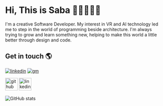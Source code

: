 # Hi, This is Saba 👋🏼👩🏻‍💻

I'm a creative Software Developer.
My interest in VR and AI technology led me to step in the world of programming beside architecture.
I'm always trying to grow and learn something new, helping to make this world a little better through design and code.

## Get in touch 🌎

<a href="https://www.linkedin.com/in/sabazahedieh/"><img src="https://i.ibb.co/ggn8ggt/linkedin.png" alt="linkedin" border="0"></a>
<a href="https://s.zhddesign@gmail.com/"><img src="https://i.ibb.co/drZdwXv/gm.png" alt="gm" border="0"></a>


[<img src='https://cdn.jsdelivr.net/npm/simple-icons@3.0.1/icons/github.svg' alt='github' height='40'>](https://github.com/savize)  [<img src='https://cdn.jsdelivr.net/npm/simple-icons@3.0.1/icons/linkedin.svg' alt='linkedin' height='40'>](https://www.linkedin.com/in/zahediehsaba/)  

<!--
[![trophy](https://github-profile-trophy.vercel.app/?username=farbodfld)](https://github.com/ryo-ma/github-profile-trophy)
-->


![GitHub stats](https://github-readme-stats.vercel.app/api?username=farbodfld&show_icons=true&theme=radical) 

